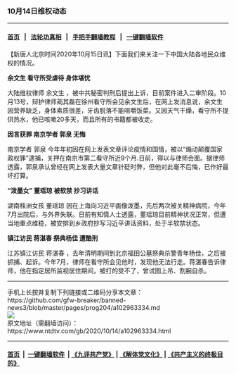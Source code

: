 ### 10月14日维权动态
------------------------

#### [首页](https://github.com/gfw-breaker/banned-news3/blob/master/README.md) &nbsp;&nbsp;|&nbsp;&nbsp; [法轮功真相](https://github.com/begood0513/basic/blob/master/README.md)  &nbsp;&nbsp;|&nbsp;&nbsp; [手把手翻墙教程](https://github.com/gfw-breaker/guides/wiki)  &nbsp;&nbsp;|&nbsp;&nbsp; [一键翻墙软件](https://github.com/gfw-breaker/nogfw/blob/master/README.md)  



<div><div class="post_content" itemprop="articleBody">
 <p>
  【新唐人北京时间2020年10月15日讯】下面我们来关注一下中国大陆各地民众维权的情况。
 </p>
 <p>
  <strong>
   <ok href="https://www.ntdtv.com/gb/余文生.htm">
    余文生
   </ok>
   看守所受虐待 身体堪忧
  </strong>
 </p>
 <p>
  大陆维权律师
  <ok href="https://www.ntdtv.com/gb/余文生.htm">
   余文生
  </ok>
  ，被中共秘密判刑后提出上诉，目前案件进入二审阶段。10月13号，辩护律师蔺其磊在徐州看守所会见余文生后，在网上发消息说，余文生因营养缺乏，身体素质很差，牙齿脱落不能咀嚼饭菜。又因天气干燥，看守所不提供热水，他已咳嗽20多天，而且所有的书籍都被收走。
 </p>
 <p>
  <strong>
   因言获罪 南京学者
   <ok href="https://www.ntdtv.com/gb/郭泉.htm">
    郭泉
   </ok>
   无悔
  </strong>
 </p>
 <p>
  南京学者
  <ok href="https://www.ntdtv.com/gb/郭泉.htm">
   郭泉
  </ok>
  今年年初因在网上发表文章评论疫情和国情，被以“煽动颠覆国家政权罪”逮捕，关押在南京市第二看守所近9个月.日前，得以与律师会面。据律师透露，郭泉承认曾经在网上发表大量文章针砭时弊，但他对此毫不后悔，已作好最坏打算。
 </p>
 <p>
  <strong>
   “泼墨女”
   <ok href="https://www.ntdtv.com/gb/董瑶琼.htm">
    董瑶琼
   </ok>
   被软禁 抄习讲话
  </strong>
 </p>
 <p>
  湖南株洲女孩
  <ok href="https://www.ntdtv.com/gb/董瑶琼.htm">
   董瑶琼
  </ok>
  因在上海向习近平画像泼墨，先后两次被关精神病院，今年7月出院后，与外界失联。日前有知情人士透露，董瑶琼目前精神状况正常，但遭当地重点维稳，被安排到乡政府抄写习近平讲话资料，处于半软禁状态。
 </p>
 <p>
  <strong>
   镇江访民
   <ok href="https://www.ntdtv.com/gb/蒋湛春.htm">
    蒋湛春
   </ok>
   祭典杨佳 遭酷刑
  </strong>
 </p>
 <p>
  江苏镇江访民
  <ok href="https://www.ntdtv.com/gb/蒋湛春.htm">
   蒋湛春
  </ok>
  ，去年清明期间到北京福田公墓祭典杀警青年杨佳，之后被抓捕、起诉。今年7月，律师在看守所会见他时，发现他无法行走。蒋湛春告诉律师，他在指定居所监视居住期间，被打的受不了，曾试图上吊、割腕自杀。
 </p>
 <div class="single_ad">
 </div>
</div>
</div>
<hr/>
手机上长按并复制下列链接或二维码分享本文章：<br/>
https://github.com/gfw-breaker/banned-news3/blob/master/pages/prog204/a102963334.md <br/>
<a href='https://github.com/gfw-breaker/banned-news3/blob/master/pages/prog204/a102963334.md'><img src='https://github.com/gfw-breaker/banned-news3/blob/master/pages/prog204/a102963334.md.png'/></a> <br/>
原文地址（需翻墙访问）：https://www.ntdtv.com/gb/2020/10/14/a102963334.html


------------------------
#### [首页](https://github.com/gfw-breaker/banned-news3/blob/master/README.md) &nbsp;|&nbsp; [一键翻墙软件](https://github.com/gfw-breaker/nogfw/blob/master/README.md) &nbsp;| [《九评共产党》](https://github.com/gfw-breaker/9ping.md/blob/master/README.md#九评之一评共产党是什么) | [《解体党文化》](https://github.com/gfw-breaker/jtdwh.md/blob/master/README.md) | [《共产主义的终极目的》](https://github.com/gfw-breaker/gczydzjmd.md/blob/master/README.md)


<img src='http://gfw-breaker.win/banned-news3/pages/prog204/a102963334.md' width='0px' height='0px'/>